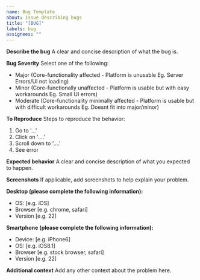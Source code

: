 ```yaml
---
name: Bug Template
about: Issue describing bugs
title: "[BUG]"
labels: bug
assignees: ""
---
```


**Describe the bug**
A clear and concise description of what the bug is.

**Bug Severity**
Select one of the following:

-   Major (Core-functionality affected - Platform is unusable Eg. Server Errors/UI not loading)
-   Minor (Core-functionally unaffected - Platform is usable but with easy workarounds Eg. Small UI errors)
-   Moderate (Core-functionality minimally affected - Platform is usable but with difficult workarounds Eg. Doesnt fit into major/minor)

**To Reproduce**
Steps to reproduce the behavior:

1. Go to '...'
2. Click on '....'
3. Scroll down to '....'
4. See error

**Expected behavior**
A clear and concise description of what you expected to happen.

**Screenshots**
If applicable, add screenshots to help explain your problem.

**Desktop (please complete the following information):**

-   OS: [e.g. iOS]
-   Browser [e.g. chrome, safari]
-   Version [e.g. 22]

**Smartphone (please complete the following information):**

-   Device: [e.g. iPhone6]
-   OS: [e.g. iOS8.1]
-   Browser [e.g. stock browser, safari]
-   Version [e.g. 22]

**Additional context**
Add any other context about the problem here.

